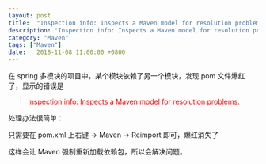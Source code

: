 ```yaml
---
layout: post
title:  "Inspection info: Inspects a Maven model for resolution problems"
description: "Inspection info: Inspects a Maven model for resolution problems."
category: "Maven"
tags: ["Maven"]
date:   2018-11-08 11:00:00 +0800
---
```


在 spring 多模块的项目中，某个模块依赖了另一个模块，发现 pom 文件爆红了，显示的错误是

> <div style="color: red;">Inspection info: Inspects a Maven model for resolution problems.<div>

处理办法很简单：

只需要在 pom.xml 上右键 -> Maven -> Reimport 即可，爆红消失了

这样会让 Maven 强制重新加载依赖包，所以会解决问题。